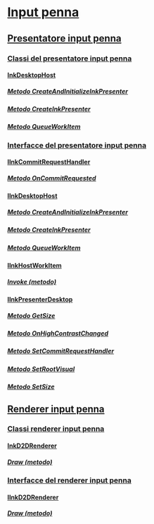 # [Input penna](input-ink-portal.md)
## [Presentatore input penna](ink-presenter.md)
### [Classi del presentatore input penna](ink-presenter-classes.md)
#### [InkDesktopHost](/windows/win32/api/InkPresenterDesktop/)
##### [Metodo CreateAndInitializeInkPresenter](/windows/win32/api/inkpresenterdesktop/nf-inkpresenterdesktop-iinkdesktophost-createandinitializeinkpresenter)
##### [Metodo CreateInkPresenter](/windows/win32/api/inkpresenterdesktop/nf-inkpresenterdesktop-iinkdesktophost-createinkpresenter)
##### [Metodo QueueWorkItem](/windows/win32/api/inkpresenterdesktop/nf-inkpresenterdesktop-iinkdesktophost-queueworkitem)
### [Interfacce del presentatore input penna](ink-presenter-interfaces.md)
#### [IInkCommitRequestHandler](/windows/win32/api/InkPresenterDesktop/nn-inkpresenterdesktop-iinkcommitrequesthandler)
##### [Metodo OnCommitRequested](/windows/win32/api/InkPresenterDesktop/nf-inkpresenterdesktop-iinkcommitrequesthandler-oncommitrequested)
#### [IInkDesktopHost](/windows/win32/api/InkPresenterDesktop/nn-inkpresenterdesktop-iinkdesktophost)
##### [Metodo CreateAndInitializeInkPresenter](/windows/win32/api/InkPresenterDesktop/nf-inkpresenterdesktop-iinkdesktophost-createandinitializeinkpresenter)
##### [Metodo CreateInkPresenter](/windows/win32/api/InkPresenterDesktop/nf-inkpresenterdesktop-iinkdesktophost-createinkpresenter)
##### [Metodo QueueWorkItem](/windows/win32/api/InkPresenterDesktop/nf-inkpresenterdesktop-iinkdesktophost-queueworkitem)
#### [IInkHostWorkItem](/windows/win32/api/InkPresenterDesktop/nn-inkpresenterdesktop-iinkhostworkitem)
##### [Invoke (metodo)](/windows/win32/api/InkPresenterDesktop/nf-inkpresenterdesktop-iinkhostworkitem-invoke)
#### [IInkPresenterDesktop](/windows/win32/api/InkPresenterDesktop/nn-inkpresenterdesktop-iinkpresenterdesktop)
##### [Metodo GetSize](/windows/win32/api/InkPresenterDesktop/nf-inkpresenterdesktop-iinkpresenterdesktop-getsize)
##### [Metodo OnHighContrastChanged](/windows/win32/api/InkPresenterDesktop/nf-inkpresenterdesktop-iinkpresenterdesktop-onhighcontrastchanged)
##### [Metodo SetCommitRequestHandler](/windows/win32/api/InkPresenterDesktop/nf-inkpresenterdesktop-iinkpresenterdesktop-setcommitrequesthandler)
##### [Metodo SetRootVisual](/windows/win32/api/InkPresenterDesktop/nf-inkpresenterdesktop-iinkpresenterdesktop-setrootvisual)
##### [Metodo SetSize](/windows/win32/api/InkPresenterDesktop/nf-inkpresenterdesktop-iinkpresenterdesktop-setsize)
## [Renderer input penna](ink-renderer.md)
### [Classi renderer input penna](ink-renderer-classes.md)
#### [InkD2DRenderer](/windows/win32/api/inkrenderer/)
##### [Draw (metodo)](/windows/win32/api/inkrenderer/nf-inkrenderer-iinkd2drenderer-draw)
### [Interfacce del renderer input penna](ink-renderer-interfaces.md)
#### [IInkD2DRenderer](/windows/win32/api/inkrenderer/nn-inkrenderer-iinkd2drenderer)
##### [Draw (metodo)](/windows/win32/api/inkrenderer/nf-inkrenderer-iinkd2drenderer-draw)
